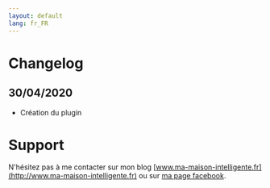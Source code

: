 ```yaml
---
layout: default
lang: fr_FR
---
```


Changelog
===


## 30/04/2020 ##
- Création du plugin

Support
===
N'hésitez pas à me contacter sur mon blog [www.ma-maison-intelligente.fr](http://www.ma-maison-intelligente.fr) ou sur [ma page facebook](https://www.facebook.com/mamaisonintelligentefr/).

